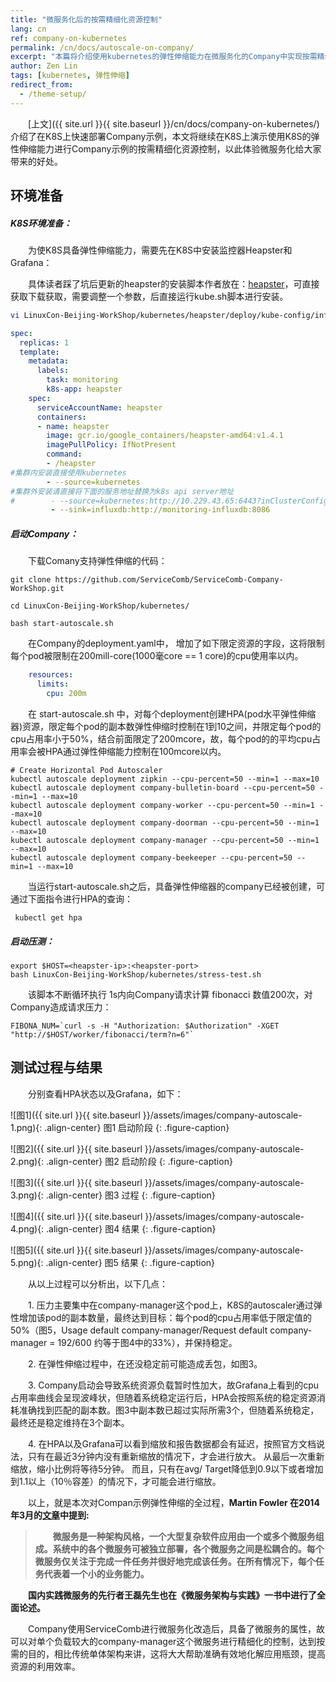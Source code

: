 ```yaml
---
title: "微服务化后的按需精细化资源控制"    
lang: cn    
ref: company-on-kubernetes    
permalink: /cn/docs/autoscale-on-company/   
excerpt: "本篇将介绍使用kubernetes的弹性伸缩能力在微服务化的Company中实现按需精细化资源控制的实践"   
author: Zen Lin   
tags: [kubernetes, 弹性伸缩]
redirect_from:   
  - /theme-setup/   
---
```


　　[上文]({{ site.url }}{{ site.baseurl }}/cn/docs/company-on-kubernetes/) 介绍了在K8S上快速部署Company示例，本文将继续在K8S上演示使用K8S的弹性伸缩能力进行Company示例的按需精细化资源控制，以此体验微服务化给大家带来的好处。

## 环境准备

##### K8S环境准备：

　　为使K8S具备弹性伸缩能力，需要先在K8S中安装监控器Heapster和Grafana：

　　具体读者踩了坑后更新的heapster的安装脚本作者放在：[heapster](https://github.com/zenlinTechnofreak/LinuxCon-Beijing-WorkShop/tree/autoscal/kubernetes/heapster/deploy)，可直接获取下载获取，需要调整一个参数，后直接运行kube.sh脚本进行安装。

```bash
vi LinuxCon-Beijing-WorkShop/kubernetes/heapster/deploy/kube-config/influxdb/heapster.yaml
```

```yaml
spec:
  replicas: 1
  template:
    metadata:
      labels:
        task: monitoring
        k8s-app: heapster
    spec:
      serviceAccountName: heapster
      containers:
      - name: heapster
        image: gcr.io/google_containers/heapster-amd64:v1.4.1
        imagePullPolicy: IfNotPresent
        command:
        - /heapster
#集群内安装直接使用kubernetes
        - --source=kubernetes
#集群外安装请直接将下面的服务地址替换为k8s api server地址
#        - --source=kubernetes:http://10.229.43.65:6443?inClusterConfig=false
         - --sink=influxdb:http://monitoring-influxdb:8086
```

##### 启动Company：
   
　　下载Comany支持弹性伸缩的代码：

```shell
git clone https://github.com/ServiceComb/ServiceComb-Company-WorkShop.git

cd LinuxCon-Beijing-WorkShop/kubernetes/

bash start-autoscale.sh 
```

　　在Company的deployment.yaml中， 增加了如下限定资源的字段，这将限制每个pod被限制在200mill-core(1000毫core == 1 core)的cpu使用率以内。

```yaml
    resources:
      limits:
        cpu: 200m
```
　　在 start-autoscale.sh 中，对每个deployment创建HPA(pod水平弹性伸缩器)资源，限定每个pod的副本数弹性伸缩时控制在1到10之间，并限定每个pod的cpu占用率小于50%，结合前面限定了200mcore，故，每个pod的的平均cpu占用率会被HPA通过弹性伸缩能力控制在100mcore以内。

```shell
# Create Horizontal Pod Autoscaler
kubectl autoscale deployment zipkin --cpu-percent=50 --min=1 --max=10
kubectl autoscale deployment company-bulletin-board --cpu-percent=50 --min=1 --max=10
kubectl autoscale deployment company-worker --cpu-percent=50 --min=1 --max=10
kubectl autoscale deployment company-doorman --cpu-percent=50 --min=1 --max=10
kubectl autoscale deployment company-manager --cpu-percent=50 --min=1 --max=10
kubectl autoscale deployment company-beekeeper --cpu-percent=50 --min=1 --max=10
```

　　当运行start-autoscale.sh之后，具备弹性伸缩器的company已经被创建，可通过下面指令进行HPA的查询：

```shell
 kubectl get hpa
```

##### 启动压测：

```shell
export $HOST=<heapster-ip>:<heapster-port>
bash LinuxCon-Beijing-WorkShop/kubernetes/stress-test.sh
```

　　该脚本不断循环执行 1s内向Company请求计算 fibonacci 数值200次，对Company造成请求压力：

```shell
FIBONA_NUM=`curl -s -H "Authorization: $Authorization" -XGET "http://$HOST/worker/fibonacci/term?n=6"`
```



## 测试过程与结果

　　分别查看HPA状态以及Grafana，如下：    

![图1]({{ site.url }}{{ site.baseurl }}/assets/images/company-autoscale-1.png){: .align-center}
图1 启动阶段
{: .figure-caption}
   
![图2]({{ site.url }}{{ site.baseurl }}/assets/images/company-autoscale-2.png){: .align-center}
图2 启动阶段
{: .figure-caption}
   
![图3]({{ site.url }}{{ site.baseurl }}/assets/images/company-autoscale-3.png){: .align-center}
图3 过程
{: .figure-caption}
     
![图4]({{ site.url }}{{ site.baseurl }}/assets/images/company-autoscale-4.png){: .align-center}
图4 结果
{: .figure-caption}
         
![图5]({{ site.url }}{{ site.baseurl }}/assets/images/company-autoscale-5.png){: .align-center}
图5 结果
{: .figure-caption}
       

　　从以上过程可以分析出，以下几点：

　　1. 压力主要集中在company-manager这个pod上，K8S的autoscaler通过弹性增加该pod的副本数量，最终达到目标：每个pod的cpu占用率低于限定值的50%（图5，Usage default company-manager/Request default company-manager = 192/600 约等于图4中的33%），并保持稳定。     
    
　　2. 在弹性伸缩过程中，在还没稳定前可能造成丢包，如图3。   
    
　　3. Company启动会导致系统资源负载暂时性加大，故Grafana上看到的cpu占用率曲线会呈现波峰状，但随着系统稳定运行后，HPA会按照系统的稳定资源消耗准确找到匹配的副本数。图3中副本数已超过实际所需3个，但随着系统稳定，最终还是稳定维持在3个副本。     
    
　　4. 在HPA以及Grafana可以看到缩放和报告数据都会有延迟，按照官方文档说法，只有在最近3分钟内没有重新缩放的情况下，才会进行放大。 从最后一次重新缩放，缩小比例将等待5分钟。 而且，只有在avg/ Target降低到0.9以下或者增加到1.1以上（10％容差）的情况下，才可能会进行缩放。    

　　以上，就是本次对Compan示例弹性伸缩的全过程，**Martin Fowler 在2014年3月的[文章](http://martinfowler.com/articles/microservices.html)中提到:**       
     
> 　　**微服务是一种架构风格，一个大型复杂软件应用由一个或多个微服务组成。系统中的各个微服务可被独立部署，各个微服务之间是松耦合的。每个微服务仅关注于完成一件任务并很好地完成该任务。在所有情况下，每个任务代表着一个小的业务能力。**     
    
　　**国内实践微服务的先行者王磊先生也在《微服务架构与实践》一书中进行了全面论述。**

　　Company使用ServiceComb进行微服务化改造后，具备了微服务的属性，故可以对单个负载较大的company-manager这个微服务进行精细化的控制，达到按需的目的，相比传统单体架构来讲，这将大大帮助准确有效地化解应用瓶颈，提高资源的利用效率。

